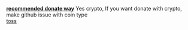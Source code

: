 **[recommended donate way](https://github.com/sponsors/MisileLab)**
Yes crypto, If you want donate with crypto, make github issue with coin type  
[toss](https://toss.me/misiledev)
